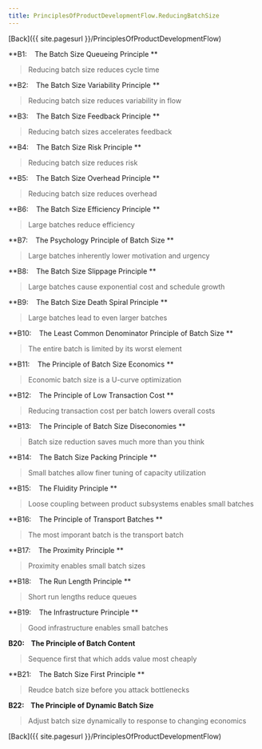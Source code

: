 ```yaml
---
title: PrinciplesOfProductDevelopmentFlow.ReducingBatchSize
---
```

[Back]({{ site.pagesurl }}/PrinciplesOfProductDevelopmentFlow)

**B1:    The Batch Size Queueing Principle **
> Reducing batch size reduces cycle time

**B2:    The Batch Size Variability Principle **
> Reducing batch size reduces variability in flow

**B3:    The Batch Size Feedback Principle **
> Reducing batch sizes accelerates feedback

**B4:    The Batch Size Risk Principle **
> Reducing batch size reduces risk

**B5:    The Batch Size Overhead Principle **
> Reducing batch size reduces overhead

**B6:    The Batch Size Efficiency Principle **
> Large batches reduce efficiency

**B7:    The Psychology Principle of Batch Size **
> Large batches inherently lower motivation and urgency

**B8:    The Batch Size Slippage Principle **
> Large batches cause exponential cost and schedule growth

**B9:    The Batch Size Death Spiral Principle **
> Large batches lead to even larger batches

**B10:    The Least Common Denominator Principle of Batch Size **
> The entire batch is limited by its worst element

**B11:    The Principle of Batch Size Economics **
> Economic batch size is a U-curve optimization

**B12:    The Principle of Low Transaction Cost **
> Reducing transaction cost per batch lowers overall costs

**B13:    The Principle of Batch Size Diseconomies **
> Batch size reduction saves much more than you think

**B14:    The Batch Size Packing Principle **
> Small batches allow finer tuning of capacity utilization

**B15:    The Fluidity Principle **
> Loose coupling between product subsystems enables small batches

**B16:    The Principle of Transport Batches **
> The most imporant batch is the transport batch

**B17:    The Proximity Principle **
> Proximity enables small batch sizes

**B18:    The Run Length Principle **
> Short run lengths reduce queues

**B19:    The Infrastructure Principle **
> Good infrastructure enables small batches

**B20:    The Principle of Batch Content**
> Sequence first that which adds value most cheaply

**B21:    The Batch Size First Principle **
> Reudce batch size before you attack bottlenecks

**B22:    The Principle of Dynamic Batch Size**
> Adjust batch size dynamically to response to changing economics

[Back]({{ site.pagesurl }}/PrinciplesOfProductDevelopmentFlow)
